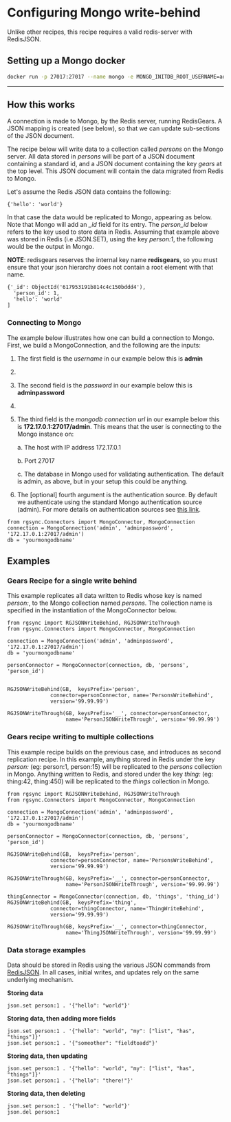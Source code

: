 # Configuring Mongo write-behind

Unlike other recipes, this recipe requires a valid redis-server with RedisJSON.

## Setting up a Mongo docker
```bash
docker run -p 27017:27017 --name mongo -e MONGO_INITDB_ROOT_USERNAME=admin -e MONGO_INITDB_ROOT_PASSWORD=adminpasswd -e MONGO_INITDB_DATABASE=admin
```

-----------------

## How this works

A connection is made to Mongo, by the Redis server, running RedisGears.  A JSON mapping is created (see below), so that we can update sub-sections of the JSON document.

The recipe below will write data to a collection called *persons* on the Mongo server.  All data stored in *persons* will be part of a JSON document containing a standard id, and a JSON document containing the key *gears* at the top level. This JSON document will contain the data migrated from Redis to Mongo.

Let's assume the Redis JSON data contains the following:

```{'hello': 'world'}```

In that case the data would be replicated to Mongo, appearing as below. Note that Mongo will add an *_id* field for its entry. The *person_id* below refers to the key used to store data in Redis. Assuming that example above was stored in Redis (i.e JSON.SET), using the key *person:1*, the following would be the output in Mongo.

**NOTE**: redisgears reserves the internal key name **redisgears**, so you must ensure that your json hierarchy does not contain a root element with that name.

```
{'_id': ObjectId('617953191b814c4c150bddd4'),
  'person_id': 1,
  'hello': 'world'
]

```

### Connecting to Mongo

The example below illustrates how one can build a connection to Mongo. First, we build a MongoConnection, and the following are the inputs:

1. The first field is the *username* in our example below this is **admin**
2. 
2. The second field is the *password* in our example below this is **adminpassword**
3. 
3. The third field is the *mongodb connection url* in our example below this is **172.17.0.1:27017/admin**. This means that the user is connecting to the Mongo instance on:

    a. The host with IP address 172.17.0.1

    b. Port 27017

    c. The database in Mongo used for validating authentication. The default is admin, as above, but in your setup this could be anything.

4. The [optional] fourth argument is the authentication source. By default we authenticate using the standard Mongo authentication source (admin). For more details on authentication sources see [this link](https://docs.mongodb.com/manual/core/authentication-mechanisms/).


```
from rgsync.Connectors import MongoConnector, MongoConnection
connection = MongoConnection('admin', 'adminpassword', '172.17.0.1:27017/admin')
db = 'yourmongodbname'
```

## Examples

### Gears Recipe for a single write behind

This example replicates all data written to Redis whose key is named *person:<something>*, to the Mongo collection named *persons*. The collection name is specified in the instantiation of the MongoConnector below.

```
from rgsync import RGJSONWriteBehind, RGJSONWriteThrough
from rgsync.Connectors import MongoConnector, MongoConnection

connection = MongoConnection('admin', 'adminpassword', '172.17.0.1:27017/admin')
db = 'yourmongodbname'

personConnector = MongoConnector(connection, db, 'persons', 'person_id')


RGJSONWriteBehind(GB,  keysPrefix='person',
              connector=personConnector, name='PersonsWriteBehind',
              version='99.99.99')

RGJSONWriteThrough(GB, keysPrefix='__', connector=personConnector,
                   name='PersonJSONWriteThrough', version='99.99.99')
```

### Gears recipe writing to multiple collections

This example recipe builds on the previous case,  and introduces as second replication recipe. In this example, anything stored in Redis under the key *person:<some key>* (eg: person:1, person:15) will be replicated to the *persons* collection in Mongo. Anything written to Redis, and stored under the key  *thing:<some other key>* (eg: thing:42, thing:450) will be replicated to the *things* collection in Mongo.

```
from rgsync import RGJSONWriteBehind, RGJSONWriteThrough
from rgsync.Connectors import MongoConnector, MongoConnection

connection = MongoConnection('admin', 'adminpassword', '172.17.0.1:27017/admin')
db = 'yourmongodbname'

personConnector = MongoConnector(connection, db, 'persons', 'person_id')

RGJSONWriteBehind(GB,  keysPrefix='person',
              connector=personConnector, name='PersonsWriteBehind',
              version='99.99.99')

RGJSONWriteThrough(GB, keysPrefix='__', connector=personConnector,
                   name='PersonJSONWriteThrough', version='99.99.99')

thingConnector = MongoConnector(connection, db, 'things', 'thing_id')
RGJSONWriteBehind(GB,  keysPrefix='thing',
              connector=thingConnector, name='ThingWriteBehind',
              version='99.99.99')

RGJSONWriteThrough(GB, keysPrefix='__', connector=thingConnector,
                   name='ThingJSONWriteThrough', version='99.99.99')
```

### Data storage examples

Data should be stored in Redis using the various JSON commands from [RedisJSON](https://redisjson.io). In all cases, initial writes, and updates rely on the same underlying mechanism.

**Storing data**

```
json.set person:1 . '{"hello": "world"}'
```

**Storing data, then adding more fields**

```
json.set person:1 . '{"hello": "world", "my": ["list", "has", "things"]}'
json.set person:1 . '{"someother": "fieldtoadd"}'
```

**Storing data, then updating**

```
json.set person:1 . '{"hello": "world", "my": ["list", "has", "things"]}'
json.set person:1 . '{"hello": "there!"}'
```

**Storing data, then deleting**

```
json.set person:1 . '{"hello": "world"}'
json.del person:1
```
